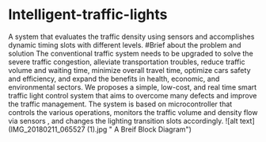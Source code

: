 # Intelligent-traffic-lights
 A system that evaluates the traffic density using  sensors and accomplishes dynamic timing slots with different levels. 
 #Brief about the problem and solution
 The conventional traffic system needs to be upgraded to
solve the severe traffic congestion, alleviate transportation
troubles, reduce traffic volume and waiting time, minimize
overall travel time, optimize cars safety and efficiency, and
expand the benefits in health, economic, and environmental
sectors. We  proposes a simple, low-cost, and real time
smart traffic light control system that aims to overcome many
defects and improve the traffic management. The system is
based on  microcontroller that controls the various
operations, monitors the traffic volume and density flow via
 sensors , and changes the lighting transition slots
accordingly. 
![alt text](IMG_20180211_065527 (1).jpg " A Breif Block Diagram")
